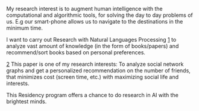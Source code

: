 My research interest is to augment human intelligence with the computational and algorithmic tools, for solving the day to day problems of us. E.g our smart-phone allows us to navigate to the destinations in the minimum time. 

I want to carry out Research with Natural Languages Processing [1] to analyze vast amount of knowledge (in the form of books/papers) and recommend/sort books based on personal preferences.

[2] This paper is one of my research interests: To analyze social network graphs and get a personalized recommendation on the number of friends, that minimizes cost (screen time, etc.) with maximizing social life and interests. 

This Residency program offers a chance to do research in AI with the brightest minds.


[1]: http://nlp.stanford.edu:8080/parser/
[2]: http://www.dspcsp.com/pubs/linkedin.pdf
